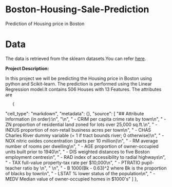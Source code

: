 # Boston-Housing-Sale-Prediction
Prediction of Housing price in Boston

# Data
The data is retrieved from the sklearn datasets.You can refer [here](http://scikit-learn.org/stable/modules/generated/sklearn.datasets.load_boston.html).


**Project Description:**

In this project we will be predicting the Housing price in Boston using python and Scikit-learn. The prediction is performed using the Linear Regression model.It contains 506  Houses with 13 Features.
The attributes are

       {
   "cell_type": "markdown",
   "metadata": {},
   "source": [
    "## Attribute Information (in order):\n",
    "\n",
    "        - CRIM     per capita crime rate by town\n",
    "        - ZN       proportion of residential land zoned for lots over 25,000 sq.ft.\n",
    "        - INDUS    proportion of non-retail business acres per town\n",
    "        - CHAS     Charles River dummy variable (= 1 if tract bounds river; 0 otherwise)\n",
    "        - NOX      nitric oxides concentration (parts per 10 million)\n",
    "        - RM       average number of rooms per dwelling\n",
    "        - AGE      proportion of owner-occupied units built prior to 1940\n",
    "        - DIS      weighted distances to five Boston employment centres\n",
    "        - RAD      index of accessibility to radial highways\n",
    "        - TAX      full-value property-tax rate per $10,000\n",
    "        - PTRATIO  pupil-teacher ratio by \n",
    "        \n",
    "        - B        1000(Bk - 0.63)^2 where Bk is the proportion of blacks by town\n",
    "        - LSTAT    % lower status of the population\n",
    "        - MEDV     Median value of owner-occupied homes in $1000's"
   ]
  },